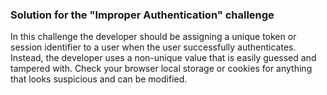 ### Solution for the "Improper Authentication" challenge

In this challenge the developer should be assigning a unique token or session identifier to a user when the user successfully authenticates.
Instead, the developer uses a non-unique value that is easily guessed and tampered with.
Check your browser local storage or cookies for anything that looks suspicious and can be modified.